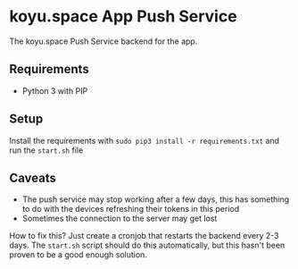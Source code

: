 # koyu.space App Push Service

The koyu.space Push Service backend for the app.

## Requirements

- Python 3 with PIP

## Setup

Install the requirements with `sudo pip3 install -r requirements.txt` and run the `start.sh` file

## Caveats

* The push service may stop working after a few days, this has something to do with the devices refreshing their tokens in this period
* Sometimes the connection to the server may get lost

How to fix this? Just create a cronjob that restarts the backend every 2-3 days. The `start.sh` script should do this automatically, but this hasn't been proven to be a good enough solution.